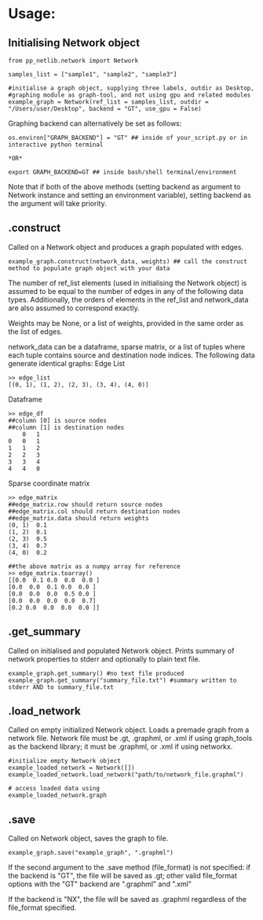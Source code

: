 # Usage:

## Initialising Network object
```
from pp_netlib.network import Network

samples_list = ["sample1", "sample2", "sample3"]

#initialise a graph object, supplying three labels, outdir as Desktop,
#graphing module as graph-tool, and not using gpu and related modules
example_graph = Network(ref_list = samples_list, outdir = "/Users/user/Desktop", backend = "GT", use_gpu = False)
```

Graphing backend can alternatively be set as follows:
```
os.environ["GRAPH_BACKEND"] = "GT" ## inside of your_script.py or in interactive python terminal

*OR*

export GRAPH_BACKEND=GT ## inside bash/shell terminal/environment
```
Note that if both of the above methods (setting backend as argument to Network instance and setting an environment variable), setting backend as the argument will take priority.
## .construct

Called on a Network object and produces a graph populated with edges.

```
example_graph.construct(network_data, weights) ## call the construct method to populate graph object with your data
```

The number of ref_list elements (used in initialising the Network object) is assumed to be equal to the number of edges in any of
the following data types. Additionally, the orders of elements in the ref_list and network_data are also assumed to correspond exactly.

Weights may be None, or a list of weights, provided in the same order as the list of edges.

network_data can be a dataframe, sparse matrix, or a list of tuples where each tuple contains source and destination node indices.
The following data generate identical graphs: 
Edge List
```
>> edge_list
[(0, 1), (1, 2), (2, 3), (3, 4), (4, 0)]
```

Dataframe 
```
>> edge_df
##column [0] is source nodes
##column [1] is destination nodes
    0   1
0   0   1
1   1   2
2   2   3
3   3   4
4   4   0
```

Sparse coordinate matrix
```
>> edge_matrix
##edge_matrix.row should return source nodes
##edge_matrix.col should return destination nodes
##edge_matrix.data should return weights
(0, 1)	0.1
(1, 2)	0.1
(2, 3)	0.5
(3, 4)	0.7
(4, 0)	0.2

##the above matrix as a numpy array for reference
>> edge_matrix.toarray()
[[0.0  0.1 0.0  0.0  0.0 ]
[0.0  0.0  0.1 0.0  0.0 ]
[0.0  0.0  0.0  0.5 0.0 ]
[0.0  0.0  0.0  0.0  0.7]
[0.2 0.0  0.0  0.0  0.0 ]]
```

## .get_summary
Called on initialised and populated Network object. Prints summary of network properties to stderr and optionally to plain text file.

```
example_graph.get_summary() #no text file produced
example_graph.get_summary("summary_file.txt") #summary written to stderr AND to summary_file.txt
```

## .load_network
Called on empty initialized Network object. Loads a premade graph from a network file. Network file must be .gt, .graphml, or .xml if using graph_tools as the backend library; it must be .graphml, or .xml if using networkx.

```
#initialize empty Network object
example_loaded_network = Network([])
example_loaded_network.load_network("path/to/network_file.graphml")

# access loaded data using
example_loaded_network.graph
```

## .save
Called on Network object, saves the graph to file. 
```
example_graph.save("example_graph", ".graphml")
```
If the second argument to the .save method (file_format) is not specified: if the backend is "GT", the file will be saved as .gt; other valid file_format options with the "GT" backend are ".graphml" and ".xml"

If the backend is "NX", the file will be saved as .graphml regardless of the file_format specified.
